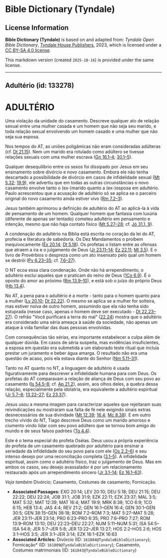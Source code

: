 # Bible Dictionary (Tyndale)

## License Information

**Bible Dictionary (Tyndale)** is based on and adapted from: _Tyndale Open Bible Dictionary_, [Tyndale House Publishers](https://tyndaleopenresources.com/), 2023, which is licensed under a [CC BY-SA 4.0 license](https://creativecommons.org/licenses/by-sa/4.0/legalcode.en).

This markdown version (created `2025-10-16`) is provided under the same license.



--------------------------------

## Adultério (id: 133278)

ADULTÉRIO
=========

Uma violação da unidade do casamento. Descreve qualquer ato de relação sexual entre uma mulher casada e um homem que não seja seu marido, e toda relação sexual envolvendo um homem casado e uma mulher que não seja sua esposa.

Nos tempos do AT, as uniões poligâmicas não eram consideradas adúlteras (cf. [Dt 21\.15](https://ref.ly/Deut21:15)). Nem um marido era rotulado como adúltero se tivesse relações sexuais com uma mulher escrava ([Gn 16\.1–4](https://ref.ly/Gen16:1-Gen16:4); [30\.1–5](https://ref.ly/Gen30:1-Gen30:5)).

Qualquer desequilíbrio entre os sexos foi dissipado por Jesus em seu ensinamento sobre divórcio e novo casamento. Embora ele não tenha descartado a possibilidade de divórcio em casos de infidelidade sexual ([Mt 5\.32](https://ref.ly/Matt5:32); [19\.9](https://ref.ly/Matt19:9)), ele advertiu que em todas as outras circunstâncias o novo casamento envolve tanto o (ex\-)marido quanto a (ex\-)esposa em adultério. Paulo acrescentou que a acusação de adultério só se aplica se o parceiro original do novo casamento ainda estiver vivo ([Rm 7\.2–3](https://ref.ly/Rom7:2-Rom7:3)).

Jesus também aprimorou a definição de adultério do AT ao aplicá\-la à vida de pensamento de um homem. Qualquer homem que fantasia com luxúria (diferente de apenas ser tentado) cometeu adultério em pensamento e intenção, mesmo que não haja contato físico ([Mt 5\.27–28](https://ref.ly/Matt5:27-Matt5:28); cf. [Jó 31\.1, 9](https://ref.ly/Job31:1)).

A condenação do adultério na Bíblia está escrita no coração da lei do AT, profecia e literatura de sabedoria. Os Dez Mandamentos o proíbem inequivocamente ([Êx 20\.14](https://ref.ly/Exod20:14); [Dt 5\.18](https://ref.ly/Deut5:18)). Os profetas o listam entre as ofensas que atraem a ira e o julgamento de Deus ([Jr 23\.11–14](https://ref.ly/Jer23:11-Jer23:14); [Ez 22\.11](https://ref.ly/Ezek22:11); [Ml 3\.5](https://ref.ly/Mal3:5)). E o livro de Provérbios o despreza como um ato insensato pelo qual um homem se destrói ([Pv 6\.23–35](https://ref.ly/Prov6:23-Prov6:35); cf. [7\.6–27](https://ref.ly/Prov7:6-Prov7:27)).

O NT ecoa essa clara condenação. Onde não há arrependimento, o adultério exclui aqueles que o praticam do reino de Deus ([1Co 6\.9](https://ref.ly/1Cor6:9)). É o oposto do amor ao próximo ([Rm 13\.9–10](https://ref.ly/Rom13:9-Rom13:10)), e está sob o juízo do próprio Deus ([Hb 13\.4](https://ref.ly/Heb13:4)).

No AT, a pena para o adultério é a morte \- tanto para o homem quanto para a mulher ([Lv 20\.10](https://ref.ly/Lev20:10); [Dt 22\.22](https://ref.ly/Deut22:22)). O mesmo se aplica se a mulher for solteira, mas estiver noiva de outro homem, assumindo que ela não tenha sido estuprada (nesse caso, apenas o homem deve ser executado \- [Dt 22\.23–27](https://ref.ly/Deut22:23-Deut22:27)). O refrão "Você purificará a terra do mal" ([22\.24](https://ref.ly/Deut22:24)) mostra que o adultério era considerado uma séria ameaça à saúde da sociedade, não apenas um ataque à vida familiar das duas pessoas envolvidas.

Com consequências tão sérias, era importante estabelecer a culpa além de qualquer dúvida. Em casos de séria suspeita, mas evidências insuficientes, a esposa em questão era submetida a um elaborado teste ritual que incluía prestar um juramento e beber água amarga. O resultado não era uma questão de acaso, pois ela estava diante do Senhor ([Nm 5\.11–31](https://ref.ly/Num5:11-Num5:31)).

Tanto no AT quanto no NT, a linguagem de adultério é usada figurativamente para descrever a infidelidade humana para com Deus. Os profetas do AT comparavam a relação de aliança de Deus com seu povo ao casamento ([Is 54\.5–8](https://ref.ly/Isa54:5-Isa54:8); cf. [Ap 21\.2](https://ref.ly/Rev21:2)), assim, aos olhos deles, a quebra dessa relação, especialmente pela idolatria, era equivalente a adultério espiritual ([Jr 5\.7–8](https://ref.ly/Jer5:7-Jer5:8); [13\.22–27](https://ref.ly/Jer13:22-Jer13:27); [Ez 23\.37](https://ref.ly/Ezek23:37)).

Jesus usou a mesma imagem para caracterizar aqueles que rejeitaram suas reivindicações ou mostraram sua falta de fé nele exigindo sinais extras desnecessários de sua divindade ([Mt 12\.39](https://ref.ly/Matt12:39); [16\.4](https://ref.ly/Matt16:4); [Mc 8\.38](https://ref.ly/Mark8:38)). E em outro trecho vívido do NT, Tiago descreve Deus como um marido amoroso e ciumento vindo lidar com seu povo adúltero que se tornou bom amigo do mundo e de seus falsos padrões ([Tg 4\.4](https://ref.ly/Jas4:4)).

Este é o tema especial do profeta Oséias. Deus usou a própria experiência do profeta de um casamento quebrado por adultério para ensinar a seriedade da infidelidade do seu povo para com ele ([Os 2\.2–6](https://ref.ly/Hos2:2-Hos2:6)) e seu intenso desejo por uma reconciliação completa ([3\.1–5](https://ref.ly/Hos3:1-Hos3:5)). A infidelidade espiritual, assim como o adultério físico, traz o julgamento de Deus. Mas em ambos os casos, seu desejo avassalador é por um relacionamento restaurado após um arrependimento sincero ([Jr 3\.1–14](https://ref.ly/Jer3:1-Jer3:14); [Ez 16\.1–63](https://ref.ly/Ezek16:1-Ezek16:63)).

*Veja também* Divórcio; Casamento, Costumes de casamento; Fornicação.

* **Associated Passages:** EXO 20:14; LEV 20:10; DEU 5:18; DEU 21:15; DEU 22:22; DEU 22:24; JOB 31:1; JOB 31:9; EZK 22:11; EZK 23:37; MAL 3:5; MAT 5:32; MAT 12:39; MAT 16:4; MAT 19:9; MRK 8:38; 1CO 6:9; 1CO 6:15; HEB 13:4; JAS 4:4; REV 21:2; GEN 16:1–GEN 16:4; GEN 30:1–GEN 30:5; GEN 38:15–GEN 38:18; ROM 7:2–ROM 7:3; MAT 5:27–MAT 5:28; JER 23:11–JER 23:14; PRO 6:23–PRO 6:35; PRO 7:6–PRO 7:27; ROM 13:9–ROM 13:10; DEU 22:23–DEU 22:27; NUM 5:11–NUM 5:31; ISA 54:5–ISA 54:8; JER 5:7–JER 5:8; JER 13:22–JER 13:27; HOS 2:2–HOS 2:6; HOS 3:1–HOS 3:5; JER 3:1–JER 3:14; EZK 16:1–EZK 16:63
* **Associated Articles:** Divórcio (ID: `161804@TyndaleBibleDictionary`); Fornicação* (ID: `161809@TyndaleBibleDictionary`); Casamento, Costumes matrimoniais (ID: `161843@TyndaleBibleDictionary`)

